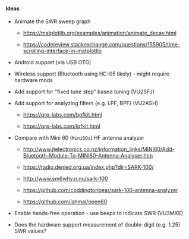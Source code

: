 #### Ideas

* Animate the SWR sweep graph

  - https://matplotlib.org/examples/animation/animate_decay.html

  - https://codereview.stackexchange.com/questions/155905/time-scrolling-interface-in-matplotlib

* Android support (via USB OTG)

* Wireless support (Bluetooth using HC-05 likely) - might require hardware mods

* Add support for "fixed tune step" based tuning (VU2SFJ)

* Add support for analyzing filters (e.g. LPF, BPF) (VU2ASH)

  - https://qrp-labs.com/bpfkit.html

  - https://qrp-labs.com/lpfkit.html

* Compare with Mini 60 (`Mini60s`) HF antenna analyzer

  - http://www.jtelectronics.co.nz/information_links/MINI60/Add-Bluetooth-Module-To-MINI60-Antenna-Analyser.htm

  - https://radio.denied.org.ua/index.php?dir=SARK-100/

  - http://www.sm6why.n.nu/sark-100

  - https://github.com/coddingtonbear/sark-100-antenna-analyzer

  - https://github.com/ishmal/open60

* Enable hands-free operation - use beeps to indicate SWR (VU3MXE)

* Does the hardware support measurement of double-digit (e.g. 1.25) SWR values?
